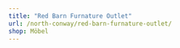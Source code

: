 ```yaml
---
title: "Red Barn Furnature Outlet"
url: /north-conway/red-barn-furnature-outlet/
shop: Möbel
---
```

